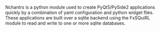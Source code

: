 
Nchantrs is a python module used to create PyQt5/PySide2 applications quickly by
a combination of yaml configuration and python widget files.  These
applications are built over a sqlite backend using the FxSQuiRL module to read
and write to one or more sqlite databases.
